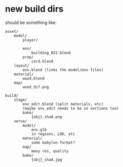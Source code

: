 # new build dirs

should be something like:

    asset/
        model/
            player/
            
            env/
                building_022.blend
            prop/
                card.blend
        layout/
            env.blend (links the model/env files)
        material/
            wood.blend
        map/
            wood_dif.png

    build/
        stage/
            env_edit.blend (split materials, etc)
            (maybe env_edit needs to be in sections too)
            bake/
                {obj}_shad.png
        serve/      
            model/
                env.glb
                in regions, LOD, etc
            material/
                some babylon format?
            map/
                many res, quality
            bake/
                {obj}_shad.jpg
